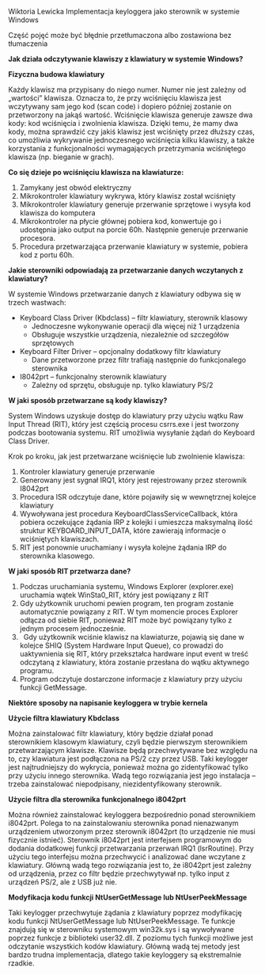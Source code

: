 ﻿Wiktoria Lewicka
Implementacja keyloggera jako sterownik w systemie Windows

Część pojęć może być błędnie przetłumaczona albo zostawiona bez tłumaczenia

**Jak działa odczytywanie klawiszy z klawiatury w systemie Windows?**

**Fizyczna budowa klawiatury**

Każdy klawisz ma przypisany do niego numer. Numer nie jest zależny od „wartości” klawisza. Oznacza to, że przy wciśnięciu klawisza jest wczytywany sam jego kod (scan code) i dopiero później zostanie on przetworzony na jakąś wartość. Wciśnięcie klawisza generuje zawsze dwa kody: kod wciśnięcia i zwolnienia klawisza. Dzięki temu, że mamy dwa kody, można sprawdzić czy jakiś klawisz jest wciśnięty przez dłuższy czas, co umożliwia wykrywanie jednoczesnego wciśnięcia kilku klawiszy, a także korzystania z funkcjonalności wymagających przetrzymania wciśniętego klawisza (np. bieganie w grach). 

**Co się dzieje po wciśnięciu klawisza na klawiaturze:**

1. Zamykany jest obwód elektryczny
1. Mikrokontroler klawiatury wykrywa, który klawisz został wciśnięty
1. Mikrokontroler klawiatury  generuje przerwanie sprzętowe i wysyła kod klawisza do komputera
1. Mikrokontroler na płycie głównej pobiera kod, konwertuje go i udostępnia jako output na porcie 60h. Następnie generuje przerwanie procesora.
1. Procedura przetwarzająca przerwanie klawiatury w systemie, pobiera kod z portu 60h.

**Jakie sterowniki odpowiadają za przetwarzanie danych wczytanych z klawiatury?**

W systemie Windows przetwarzanie danych z klawiatury odbywa się w trzech wastwach:

- Keyboard Class Driver (Kbdclass) – filtr klawiatury, sterownik klasowy
  - Jednoczesne wykonywanie operacji dla więcej niż 1 urządzenia
  - Obsługuje wszystkie urządzenia, niezależnie od szczegółów sprzętowych
- Keyboard Filter Driver – opcjonalny dodatkowy filtr klawiatury
  - Dane przetworzone przez filtr trafiają następnie do funkcjonalego sterownika
- I8042prt – funkcjonalny sterownik klawiatury
  - Zależny od sprzętu, obsługuje np. tylko klawiatury PS/2

**W jaki sposób przetwarzane są kody klawiszy?**

System Windows uzyskuje dostęp do klawiatury przy użyciu wątku Raw Input Thread (RIT), który jest częścią procesu csrrs.exe i jest tworzony podczas bootowania systemu. RIT umożliwia wysyłanie żądań do Keyboard Class Driver. 

Krok po kroku, jak jest przetwarzane wciśnięcie lub zwolnienie klawisza:

1. Kontroler klawiatury generuje przerwanie
1. Generowany jest sygnał IRQ1, który jest rejestrowany przez sterownik I8042prt
1. Procedura ISR odczytuje dane, które pojawiły się w wewnętrznej kolejce klawiatury
1. Wywoływana jest procedura KeyboardClassServiceCallback, która pobiera oczekujące żądania IRP z kolejki i umieszcza maksymalną ilość struktur KEYBOARD\_INPUT\_DATA, które zawierają informacje o wciśniętych klawiszach. 
1. RIT jest ponownie uruchamiany i wysyła kolejne żądania IRP do sterownika klasowego.

**W jaki sposób RIT przetwarza dane?**

1. Podczas uruchamiania systemu, Windows Explorer (explorer.exe) uruchamia wątek WinSta0\_RIT, który jest powiązany z RIT
1. Gdy użytkownik uruchomi pewien program, ten program zostanie automatycznie powiązany z RIT. W tym momencie proces Explorer odłącza od siebie RIT, ponieważ RIT może być powiązany tylko z jednym procesem jednocześnie. 
1. ` `Gdy użytkownik wciśnie klawisz na klawiaturze, pojawią się dane w kolejce SHIQ (System Hardware Input Queue), co prowadzi do uaktywnienia się RIT, który przekształca hardware input event w treść odczytaną z klawiatury, która zostanie przesłana do wątku aktywnego programu.
1. Program odczytuje dostarczone informacje z klawiatury przy użyciu funkcji GetMessage.

**Niektóre sposoby na napisanie keyloggera w trybie kernela**

**Użycie filtra klawiatury Kbdclass**

Można zainstalować filtr klawiatury, który będzie działał ponad sterownikiem klasowym klawiatury, czyli będzie pierwszym sterownikiem przetwarzającym klawisze. Klawisze będą przechwytywane bez względu na to, czy klawiatura jest podłączona na PS/2 czy przez USB. Taki keylogger jest najtrudniejszy do wykrycia, ponieważ można go zidentyfikować tylko przy użyciu innego sterownika. Wadą tego rozwiązania jest jego instalacja – trzeba zainstalować niepodpisany, niezidentyfikowany sterownik.

**Użycie filtra dla sterownika funkcjonalnego i8042prt**

Można również zainstalować keyloggera bezpośrednio ponad sterownikiem i8042prt. Polega to na zainstalowaniu sterownika ponad nienazwanym urządzeniem utworzonym przez sterownik i8042prt (to urządzenie nie musi fizycznie istnieć). Sterownik i8042prt jest interfejsem programowym do dodania dodatkowej funkcji przetwarzania przerwań IRQ1 (lsrRoutine). Przy użyciu tego interfejsu można przechwycić i analizować dane wczytane z klawiatury. Główną wadą tego rozwiązania jest to, że i8042prt jest zależny od urządzenia, przez co filtr będzie przechwytywał np. tylko input z urządzeń PS/2, ale z USB już nie.

**Modyfikacja kodu funkcji NtUserGetMessage lub NtUserPeekMessage** 

Taki keylogger przechwytuje żądania z klawiatury poprzez modyfikację kodu funkcji NtUserGetMessage lub NtUserPeekMessage. Te funkcje znajdują się w sterowniku systemowym win32k.sys i są wywoływane poprzez funkcje z biblioteki user32.dll. Z poziomu tych funkcji możliwe jest odczytanie wszystkich kodów klawiatury. Główną wadą tej metody jest bardzo trudna implementacja, dlatego takie keyloggery są ekstremalnie rzadkie.
